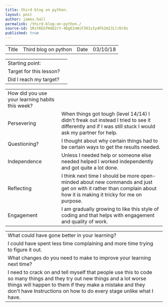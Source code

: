 ```yaml
---
title: third blog on python.
layout: post
author: james.hall
permalink: /third-blog-on-python./
source-id: 1RztKEGfHdU2rY-4DgE2nWiF3H1sIy4Fk2mZJLlrDrDs
published: true
---
```

<table>
  <tr>
    <td>Title</td>
    <td>Third blog on python</td>
    <td>Date</td>
    <td>03/10/18</td>
  </tr>
</table>


<table>
  <tr>
    <td>Starting point:</td>
    <td></td>
  </tr>
  <tr>
    <td>Target for this lesson?</td>
    <td></td>
  </tr>
  <tr>
    <td>Did I reach my target? </td>
    <td></td>
  </tr>
</table>


<table>
  <tr>
    <td>How did you use your learning habits this week?</td>
    <td></td>
  </tr>
  <tr>
    <td>Persevering</td>
    <td>When things got tough (level 14/14) I didn't freak out instead I tried to see it differently and if I was still stuck I would ask my partner for help.</td>
  </tr>
  <tr>
    <td>Questioning?</td>
    <td>I thought about why certain things had to be certain ways to get the results needed.</td>
  </tr>
  <tr>
    <td>Independence</td>
    <td>Unless I needed help or someone else needed helped I worked independently and got quite a lot done.  </td>
  </tr>
  <tr>
    <td>Reflecting</td>
    <td>I think next time I should be more open-minded about new commands and just get on with it rather than complain about how it is making it tricky for me on purpose.</td>
  </tr>
  <tr>
    <td>Engagement</td>
    <td>I am gradually growing to like this style of coding and that helps with engagement and quality of work.</td>
  </tr>
</table>


<table>
  <tr>
    <td>What could have gone better in your learning?</td>
    <td></td>
  </tr>
  <tr>
    <td>I could have spent less time complaining and more time trying to figure it out.</td>
    <td></td>
  </tr>
  <tr>
    <td>What changes do you need to make to improve your learning next time?</td>
    <td></td>
  </tr>
  <tr>
    <td>I need to crack on and tell myself that people use this to code so many things and they try out new things and a lot worse things will happen to them if they make a mistake and they don't have Instructions on how to do every stage unlike what I have.</td>
    <td></td>
  </tr>
</table>



